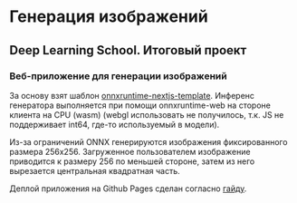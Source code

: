 # Генерация изображений
## Deep Learning School. Итоговый проект

### Веб-приложение для генерации изображений
За основу взят шаблон [onnxruntime-nextjs-template](https://github.com/microsoft/onnxruntime-nextjs-template). Инференс генератора выполняется при помощи onnxruntime-web на стороне клиента на CPU (wasm) (webgl использовать не получилось, т.к. JS не поддерживает int64, где-то используемый в модели).

Из-за ограничений ONNX генерируются изображения фиксированного размера 256x256. Загруженное пользователем изображение приводится к размеру 256 по меньшей стороне, затем из него вырезается центральная квадратная часть.

Деплой приложения на Github Pages сделан согласно [гайду](https://github.com/gregrickaby/nextjs-github-pages).